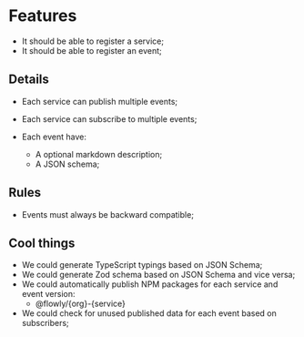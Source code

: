 # Features

- It should be able to register a service;
- It should be able to register an event;

## Details

- Each service can publish multiple events;
- Each service can subscribe to multiple events;

- Each event have: 
  - A optional markdown description;
  - A JSON schema;

## Rules

- Events must always be backward compatible;

## Cool things

- We could generate TypeScript typings based on JSON Schema;
- We could generate Zod schema based on JSON Schema and vice versa;
- We could automatically publish NPM packages for each service and event version:
  - @flowly/{org}-{service}
- We could check for unused published data for each event based on subscribers;
